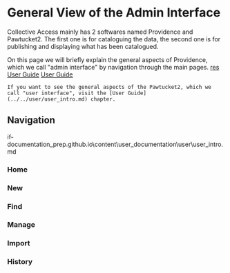 # General View of the Admin Interface

Collective Access mainly has 2 softwares named Providence and Pawtucket2. The first one is for cataloguing the data, the second one is for publishing and displaying what has been catalogued. 

On this page we will briefly explain the general aspects of Providence, which we call "admin interface" by navigation through the main pages. [res](02_creatingdata.md) [User Guide](../../user/user_intro.md)
[User Guide](../content/user_documentation/user/user_intro.md)

```{note}
If you want to see the general aspects of the Pawtucket2, which we call "user interface", visit the [User Guide](../../user/user_intro.md) chapter. 
```

## Navigation
if-documentation_prep.github.io\content\user_documentation\user\user_intro.md
### Home

### New

### Find

### Manage

### Import

### History